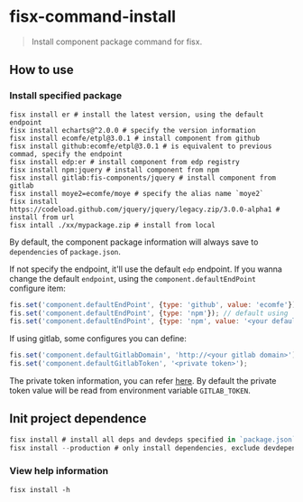 fisx-command-install
========

> Install component package command for fisx.


## How to use

### Install specified package

```shell
fisx install er # install the latest version, using the default endpoint
fisx install echarts@^2.0.0 # specify the version information
fisx install ecomfe/etpl@3.0.1 # install component from github
fisx install github:ecomfe/etpl@3.0.1 # is equivalent to previous commad, specify the endpoint
fisx install edp:er # install component from edp registry
fisx install npm:jquery # install component from npm
fisx install gitlab:fis-components/jquery # install component from gitlab
fisx install moye2=ecomfe/moye # specify the alias name `moye2`
fisx install https://codeload.github.com/jquery/jquery/legacy.zip/3.0.0-alpha1 # install from url
fisx intall ./xx/mypackage.zip # install from local
```

By default, the component package information will always save to `dependencies` of `package.json`.

If not specify the endpoint, it'll use the default `edp` endpoint. If you wanna change the default `endpoint`, using the `component.defaultEndPoint` configure item:

```javascript
fis.set('component.defaultEndPoint', {type: 'github', value: 'ecomfe'});
fis.set('component.defaultEndPoint', {type: 'npm'}); // default using `http://registry.npmjs.org`
fis.set('component.defaultEndPoint', {type: 'npm', value: '<your default registry>'});
```

If using gitlab, some configures you can define:

```javascript
fis.set('component.defaultGitlabDomain', 'http://<your gitlab domain>');
fis.set('component.defaultGitlabToken', '<private token>');
```

The private token information, you can refer [here](http://doc.gitlab.com/ce/ci/api/README.html). By default the private token value will be read from environment variable `GITLAB_TOKEN`. 

## Init project dependence

```javascript
fisx install # install all deps and devdeps specified in `package.json`
fisx install --production # only install dependencies, exclude devdependencies
```

### View help information

```shell
fisx install -h
```
